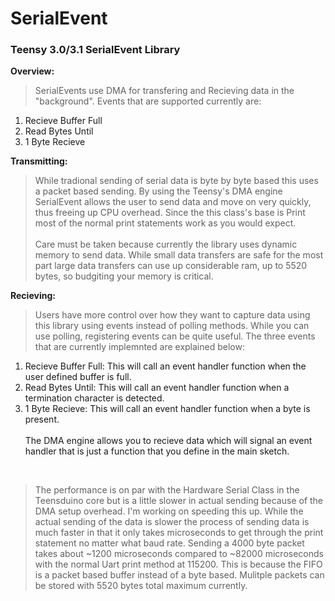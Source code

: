 SerialEvent
=========

<h3>Teensy 3.0/3.1 SerialEvent Library</h3>

<b>Overview:</b><br>
>SerialEvents use DMA for transfering and Recieving data in the "background". 
Events that are supported currently are:<br>
1.  Recieve Buffer Full<br>
2.  Read Bytes Until<br>
3.  1 Byte Recieve<br>

<b>Transmitting:</b><br>
> While tradional sending of serial data is byte by byte based this uses a packet based sending. By using the Teensy's DMA engine SerialEvent allows the user to send data and move on very quickly, thus freeing up CPU overhead. Since the this class's base is Print most of the normal print statements work as you would expect.<br><br>
Care must be taken because currently the library uses dynamic memory to send data. While small data transfers are safe for the most part large data transfers can use up considerable ram, up to 5520 bytes, so budgiting your memory is critical.<br>

<b>Recieving:</b><br>
> Users have more control over how they want to capture data using this library using events instead of polling methods. While you can use polling, registering events can be quite useful. The three events that are currently implemnted are explained below:<br>
1.  Recieve Buffer Full: This will call an event handler function when the user defined buffer is full.<br>
2.  Read Bytes Until: This will call an event handler function when a termination character is detected.<br>
3.  1 Byte Recieve: This will call an event handler function when a byte is present.<br><br>
The DMA engine allows you to recieve data which will signal an event handler that is just a function that you define in the main sketch. 
<br>

>The performance is on par with the Hardware Serial Class in the Teensduino core but is a little slower in actual sending because of the DMA setup overhead. I'm working on speeding this up. While the actual sending of the data is slower the process of sending data is much faster in that it only takes microseconds to get through the print statement no matter what baud rate. Sending a 4000 byte packet takes about ~1200 microseconds compared to ~82000 microseconds with the normal Uart print method at 115200. This is because the FIFO is a packet based buffer instead of a byte based. Mulitple packets can be stored with 5520 bytes total maximum currently.<br>
</ul>

